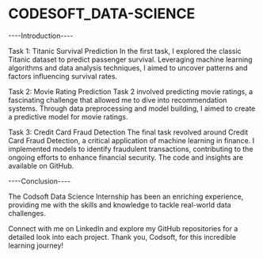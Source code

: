 # CODESOFT_DATA-SCIENCE

----Introduction----


Task 1: Titanic Survival Prediction
In the first task, I explored the classic Titanic dataset to predict passenger survival. Leveraging machine learning algorithms and data analysis techniques, I aimed to uncover patterns and factors influencing survival rates. 

Task 2: Movie Rating Prediction
Task 2 involved predicting movie ratings, a fascinating challenge that allowed me to dive into recommendation systems. Through data preprocessing and model building, I aimed to create a predictive model for movie ratings. 

Task 3: Credit Card Fraud Detection
The final task revolved around Credit Card Fraud Detection, a critical application of machine learning in finance. I implemented models to identify fraudulent transactions, contributing to the ongoing efforts to enhance financial security. The code and insights are available on GitHub.

----Conclusion----


The Codsoft Data Science Internship has been an enriching experience, providing me with the skills and knowledge to tackle real-world data challenges. 

Connect with me on LinkedIn and explore my GitHub repositories for a detailed look into each project. Thank you, Codsoft, for this incredible learning journey!
